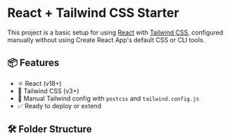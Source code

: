 # React + Tailwind CSS Starter

This project is a basic setup for using [React](https://reactjs.org/) with [Tailwind CSS](https://tailwindcss.com/), configured manually without using Create React App's default CSS or CLI tools.

## 📦 Features

- ⚛️ React (v18+)
- 🎨 Tailwind CSS (v3+)
- 🔧 Manual Tailwind config with `postcss` and `tailwind.config.js`
- ✅ Ready to deploy or extend

## 🛠 Folder Structure

